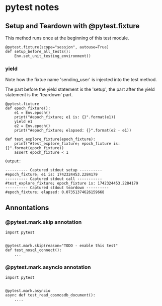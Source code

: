 # pytest notes

## Setup and Teardown with @pytest.fixture

This method runs once at the beginning of this test module.

```
@pytest.fixture(scope="session", autouse=True)
def setup_before_all_tests():
    Env.set_unit_testing_environment()
```

### yield

Note how the fixtue name 'sending_user' is injected into the test method.

The part before the yield statement is the 'setup', the part after
the yield statement is the 'teardown' part.

```
@pytest.fixture
def epoch_fixture():
    e1 = Env.epoch()
    print("#epoch_fixture; e1 is: {}".format(e1))
    yield e1
    e2 = Env.epoch()
    print("#epoch_fixture; elapsed: {}".format(e2 - e1))

def test_explore_fixture(epoch_fixture):
    print("#test_explore_fixture; epoch_fixture is: {}".format(epoch_fixture))
    assert epoch_fixture < 1

Output:

---------- Captured stdout setup ----------
#epoch_fixture; e1 is: 1742324453.2284179
---------- Captured stdout call -----------
#test_explore_fixture; epoch_fixture is: 1742324453.2284179
---------- Captured stdout teardown ----------
#epoch_fixture; elapsed: 0.07351374626159668
```

## Annontations

### @pytest.mark.skip annotation

```
import pytest 


@pytest.mark.skip(reason="TODO - enable this test"
def test_nosql_connect():
    ...

```

### @pytest.mark.asyncio annotation

```
import pytest 


@pytest.mark.asyncio
async def test_read_cosmosdb_document():
    ....

```